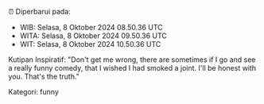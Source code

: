 ⏰ Diperbarui pada:
- WIB: Selasa, 8 Oktober 2024 08.50.36 UTC
- WITA: Selasa, 8 Oktober 2024 09.50.36 UTC
- WIT: Selasa, 8 Oktober 2024 10.50.36 UTC

Kutipan Inspiratif:
"Don't get me wrong, there are sometimes if I go and see a really funny comedy, that I wished I had smoked a joint. I'll be honest with you. That's the truth."


Kategori: funny

